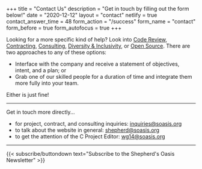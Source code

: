 +++
title = "Contact Us"
description = "Get in touch by filling out the form below!"
date = "2020-12-12"
layout = "contact"
netlify = true
contact_answer_time = 48
form_action = "/success"
form_name = "contact"
form_before = true
form_autofocus = true
+++

Looking for a more specific kind of help? Look into [Code Review](/contact/review/), [Contracting](/contact/contracting/), [Consulting](/contact/consulting/), [Diversity & Inclusivity](/contact/inclusivity/), or [Open Source](/contact/opensource/). There are two approaches to any of these options:

- Interface with the company and receive a statement of objectives, intent, and a plan; or
- Grab one of our skilled people for a duration of time and integrate them more fully into your team.

Either is just fine!

---

Get in touch more directly...

- for project, contract, and consulting inquiries: [inquiries@soasis.org](mailto:inquiries@soasis.org)
- to talk about the website in general: [shepherd@soasis.org](mailto:shepherd@soasis.org)
- to get the attention of the C Project Editor: [wg14@soasis.org](mailto:wg14@soasis.org)

---

{{< subscribe/buttondown text="Subscribe to the Shepherd's Oasis Newsletter" >}}
